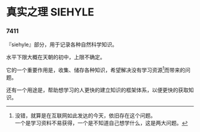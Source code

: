 # 真实之理 SIEHYLE

### 7411

『siehyle』部分，用于记录各种自然科学知识。

水平下限大概在天朝的初中，上限不确定。

它的一个重要作用是，收集、储存各种知识，希望解决没有学习资源[^1]而带来的问题。

还有一个用途是，帮助想学习的人更快的建立知识的框架体系，以便更快的获取知识。

[^1]: 没错，就算是在互联网如此发达的今天，依旧存在这个问题。<br/>一个是学习资料不易获得，一个是不知道自己想学什么，这是两大问题。